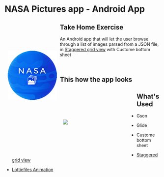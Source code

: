 # NASA Pictures app - Android App 
<img src="Images/1613566800872.png" align="left"
width="160" hspace="10" vspace="100">

## Take Home Exercise
An Android app that will let the user browse through a list of images parsed from a JSON file, 
in [Staggered grid view](https://media.geeksforgeeks.org/wp-content/uploads/20201114002518/RecyclerViewasStaggeredGrid.png) with Custome bottom sheet 

<br/>

## This how the app looks 

<img src="Images/20210217_185036.gif" align="left"
width="230" hspace="10" vspace="100"/>

## What's Used

  * Gson

  * Glide

  * Custome bottom sheet 
  
  * [Staggered grid view](https://media.geeksforgeeks.org/wp-content/uploads/20201114002518/RecyclerViewasStaggeredGrid.png)

  * [Lottiefiles Animation](https://lottiefiles.com/)
